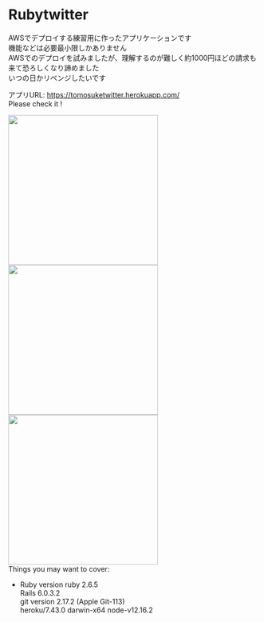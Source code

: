 # Rubytwitter

AWSでデプロイする練習用に作ったアプリケーションです<br>
機能などは必要最小限しかありません<br>
AWSでのデプロイを試みましたが、理解するのが難しく約1000円ほどの請求も来て恐ろしくなり諦めました<br>
いつの日かリベンジしたいです<br>

アプリURL: https://tomosuketwitter.herokuapp.com/ <br>
Please check it !<br>

<img src="https://user-images.githubusercontent.com/63577068/96539465-0ddfbc80-12d6-11eb-96ed-2a997ca52f62.png" width="300px"><img src="https://user-images.githubusercontent.com/63577068/96539637-83e42380-12d6-11eb-9465-196986a994bc.png" width="300px"><img src="https://user-images.githubusercontent.com/63577068/96539784-e0474300-12d6-11eb-992e-f5866d3b95a8.png" width="300px"><br>
Things you may want to cover:

* Ruby version
 ruby 2.6.5 <br>
 Rails 6.0.3.2<br>
 git version 2.17.2 (Apple Git-113)<br>
 heroku/7.43.0 darwin-x64 node-v12.16.2<br>

